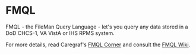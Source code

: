 FMQL
====
FMQL - the FileMan Query Language - let's you query any data stored in a DoD CHCS-1, VA VistA or IHS RPMS system. 

For more details, read Caregraf's <a href="http://vista.caregraf.info/fmql">FMQL Corner</a> and consult the 
<a href="https://github.com/caregraf/FMQL/wiki">FMQL Wiki</a>.
